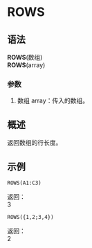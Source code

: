 # ROWS

## 语法

**ROWS**(数组)  
**ROWS**(array)

### 参数

1. 数组 array：传入的数组。

## 概述

返回数组的行长度。

## 示例

```excel
ROWS(A1:C3)
```

返回：  
3

```excel
ROWS({1,2;3,4})
```

返回：  
2
